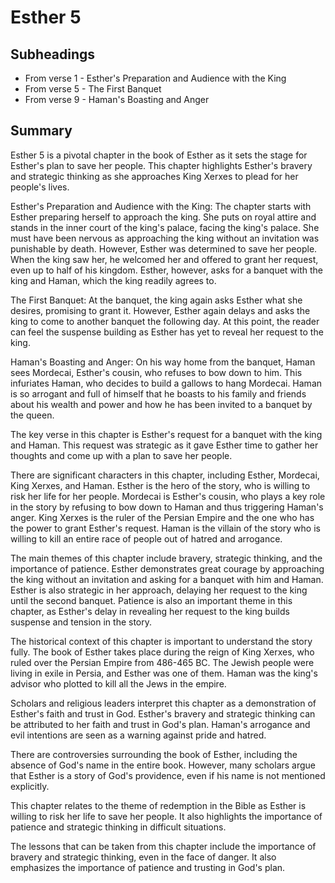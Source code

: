 # Esther 5

## Subheadings

* From verse 1 - Esther's Preparation and Audience with the King
* From verse 5 - The First Banquet
* From verse 9 - Haman's Boasting and Anger

## Summary

Esther 5 is a pivotal chapter in the book of Esther as it sets the stage for Esther's plan to save her people. This chapter highlights Esther's bravery and strategic thinking as she approaches King Xerxes to plead for her people's lives. 

Esther's Preparation and Audience with the King:
The chapter starts with Esther preparing herself to approach the king. She puts on royal attire and stands in the inner court of the king's palace, facing the king's palace. She must have been nervous as approaching the king without an invitation was punishable by death. However, Esther was determined to save her people. When the king saw her, he welcomed her and offered to grant her request, even up to half of his kingdom. Esther, however, asks for a banquet with the king and Haman, which the king readily agrees to.

The First Banquet:
At the banquet, the king again asks Esther what she desires, promising to grant it. However, Esther again delays and asks the king to come to another banquet the following day. At this point, the reader can feel the suspense building as Esther has yet to reveal her request to the king.

Haman's Boasting and Anger:
On his way home from the banquet, Haman sees Mordecai, Esther's cousin, who refuses to bow down to him. This infuriates Haman, who decides to build a gallows to hang Mordecai. Haman is so arrogant and full of himself that he boasts to his family and friends about his wealth and power and how he has been invited to a banquet by the queen. 

The key verse in this chapter is Esther's request for a banquet with the king and Haman. This request was strategic as it gave Esther time to gather her thoughts and come up with a plan to save her people. 

There are significant characters in this chapter, including Esther, Mordecai, King Xerxes, and Haman. Esther is the hero of the story, who is willing to risk her life for her people. Mordecai is Esther's cousin, who plays a key role in the story by refusing to bow down to Haman and thus triggering Haman's anger. King Xerxes is the ruler of the Persian Empire and the one who has the power to grant Esther's request. Haman is the villain of the story who is willing to kill an entire race of people out of hatred and arrogance.

The main themes of this chapter include bravery, strategic thinking, and the importance of patience. Esther demonstrates great courage by approaching the king without an invitation and asking for a banquet with him and Haman. Esther is also strategic in her approach, delaying her request to the king until the second banquet. Patience is also an important theme in this chapter, as Esther's delay in revealing her request to the king builds suspense and tension in the story.

The historical context of this chapter is important to understand the story fully. The book of Esther takes place during the reign of King Xerxes, who ruled over the Persian Empire from 486-465 BC. The Jewish people were living in exile in Persia, and Esther was one of them. Haman was the king's advisor who plotted to kill all the Jews in the empire.

Scholars and religious leaders interpret this chapter as a demonstration of Esther's faith and trust in God. Esther's bravery and strategic thinking can be attributed to her faith and trust in God's plan. Haman's arrogance and evil intentions are seen as a warning against pride and hatred.

There are controversies surrounding the book of Esther, including the absence of God's name in the entire book. However, many scholars argue that Esther is a story of God's providence, even if his name is not mentioned explicitly.

This chapter relates to the theme of redemption in the Bible as Esther is willing to risk her life to save her people. It also highlights the importance of patience and strategic thinking in difficult situations.

The lessons that can be taken from this chapter include the importance of bravery and strategic thinking, even in the face of danger. It also emphasizes the importance of patience and trusting in God's plan.